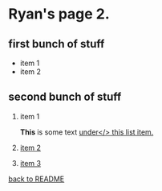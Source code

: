 # Ryan's page 2. 
## first bunch of stuff

* item 1
* item 2

## second bunch of stuff

1. item 1

    **This** is some text <u>under</> this list item.
    
2. item 2
3. item 3

[back to README](README.md)